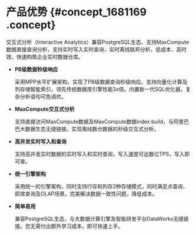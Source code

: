 # 产品优势 {#concept_1681169 .concept}

交互式分析（Interactive Analytics）兼容PostgreSQL生态、支持MaxCompute数据直接查询分析，支持实时写入实时查询，实时离线联邦分析，低成本、高时效、快速构筑企业实时数据仓库。

-   **PB级数据秒级响应** 

    采用MPP水平扩展架构，实现了PB级数据查询秒级响应。支持向量化计算及列存储智能索引，领先传统数据库引擎性能3x倍。内置新一代SQL优化器，复杂分析语句可免调优。

-   **MaxCompute交互式分析** 

    支持直接访问MaxCompute数据及MaxCompute数据index build，与阿里巴巴大数据生态无缝链接。实现离线数仓数据的秒级交互式分析。

-   **高并发实时写入和查询** 

    支持高并发实时数据的实时写入和实时查询，写入速度可达数亿TPS，写入即可查。

-   **统一引擎架构** 

    采用统一的引擎架构，同时支持行存和列存2种存储模式，同时满足点查询、即席查询及OLAP场景。完美解决数据一致性问题，降低成本。

-   **简单易用** 

    兼容PostgreSQL生态，与大数据计算引擎及智能研发平台DataWorks无缝链接。您无需付出额外学习成本，即可快速上手。


